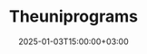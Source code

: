 ---
weight: 10
date: 2024-12-27T12:00:00+00:00
title: "Theuniprograms"
icon: tab
description: "HigherEduSpot, your trusted platform for exploring higher education jobs and academic career opportunities."
date: 2025-01-03T15:00:00+03:00
---
